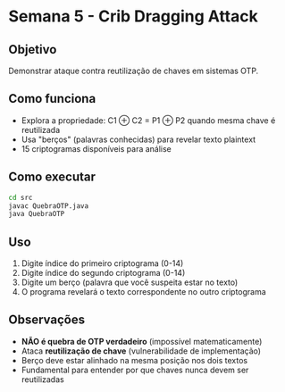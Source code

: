# Semana 5 - Crib Dragging Attack

## Objetivo
Demonstrar ataque contra reutilização de chaves em sistemas OTP.

## Como funciona
- Explora a propriedade: C1 ⊕ C2 = P1 ⊕ P2 quando mesma chave é reutilizada
- Usa "berços" (palavras conhecidas) para revelar texto plaintext
- 15 criptogramas disponíveis para análise

## Como executar
```bash
cd src
javac QuebraOTP.java
java QuebraOTP
```

## Uso
1. Digite índice do primeiro criptograma (0-14)
2. Digite índice do segundo criptograma (0-14) 
3. Digite um berço (palavra que você suspeita estar no texto)
4. O programa revelará o texto correspondente no outro criptograma

## Observações
- **NÃO é quebra de OTP verdadeiro** (impossível matematicamente)
- Ataca **reutilização de chave** (vulnerabilidade de implementação)
- Berço deve estar alinhado na mesma posição nos dois textos
- Fundamental para entender por que chaves nunca devem ser reutilizadas
